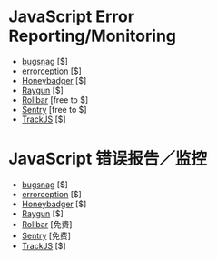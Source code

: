 # JavaScript Error Reporting/Monitoring

* [bugsnag](https://bugsnag.com/) [$]
* [errorception](https://errorception.com/) [$]
* [Honeybadger](https://www.honeybadger.io) [$]
* [Raygun](https://raygun.io) [$]
* [Rollbar](https://rollbar.com) [free to $]
* [Sentry](https://getsentry.com/welcome/) [free to $]
* [TrackJS](https://trackjs.com/) [$]

# JavaScript 错误报告／监控

* [bugsnag](https://bugsnag.com/) [$]
* [errorception](https://errorception.com/) [$]
* [Honeybadger](https://www.honeybadger.io) [$]
* [Raygun](https://raygun.io) [$]
* [Rollbar](https://rollbar.com) [免费]
* [Sentry](https://getsentry.com/welcome/) [免费]
* [TrackJS](https://trackjs.com/) [$]






































 






